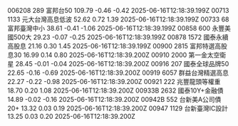 006208	289	富邦台50	109.79	-0.46	-0.42	2025-06-16T12:18:39.199Z
00713	1133	元大台灣高息低波	52.62	0.72	1.39	2025-06-16T12:18:39.199Z
00733	68	富邦臺灣中小	38.61	-0.41	-1.06	2025-06-16T12:18:39.199Z
00858	600	永豐美國500大	29.23	-0.07	-0.25	2025-06-16T12:18:39.199Z
00878	1572	國泰永續高股息	21.16	0.30	1.45	2025-06-16T12:18:39.199Z
00900	2815	富邦特選高股息30	16.99	0.14	0.80	2025-06-16T12:18:39.200Z
00910	2000	第一金太空衛星	28.45	-0.01	-0.04	2025-06-16T12:18:39.200Z
00916	207	國泰全球品牌50	22.65	-0.16	-0.69	2025-06-16T12:18:39.200Z
00919	6057	群益台灣精選高息	22.27	-0.22	-0.98	2025-06-16T12:18:39.200Z
00921	222	兆豐龍頭等權重	18.70	0.20	1.08	2025-06-16T12:18:39.200Z
00933B	2632	國泰10Y+金融債	14.89	-0.02	-0.16	2025-06-16T12:18:39.200Z
00942B	552	台新美A公司債20+	13.32	0.03	0.19	2025-06-16T12:18:39.200Z
00947	1129	台新臺灣IC設計	13.25	0.03	0.20	2025-06-16T12:18:39.200Z